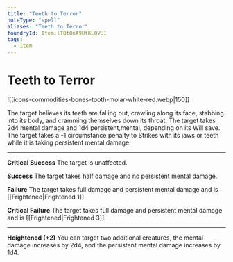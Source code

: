 ```yaml
---
title: "Teeth to Terror"
noteType: "spell"
aliases: "Teeth to Terror"
foundryId: Item.lTQt0nA9UtKLQVUI
tags:
  - Item
---
```


# Teeth to Terror
![[icons-commodities-bones-tooth-molar-white-red.webp|150]]

The target believes its teeth are falling out, crawling along its face, stabbing into its body, and cramming themselves down its throat. The target takes 2d4 mental damage and 1d4 persistent,mental, depending on its Will save. The target takes a -1 circumstance penalty to Strikes with its jaws or teeth while it is taking persistent mental damage.

* * *

**Critical Success** The target is unaffected.

**Success** The target takes half damage and no persistent mental damage.

**Failure** The target takes full damage and persistent mental damage and is [[Frightened|Frightened 1]].

**Critical Failure** The target takes full damage and persistent mental damage and is [[Frightened|Frightened 3]].

* * *

**Heightened (+2)** You can target two additional creatures, the mental damage increases by 2d4, and the persistent mental damage increases by 1d4.
